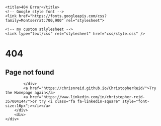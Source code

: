 <!DOCTYPE html>
<html>

<head>
	<meta charset="utf-8">
	<meta http-equiv="X-UA-Compatible" content="IE=edge">
	<meta name="viewport" content="width=device-width, initial-scale=1">
	<link rel="stylesheet" href="https://cdnjs.cloudflare.com/ajax/libs/font-awesome/4.7.0/css/font-awesome.min.css">

	<title>404 Error</title>
	<!-- Google style font -->
	<link href="https://fonts.googleapis.com/css?family=Montserrat:700,900" rel="stylesheet">

	<!-- my custom stlylesheet -->
	<link type="text/css" rel="stylesheet" href="css/style.css" />

</head>

<body>
	<div id="notfound">
		<div class="notfound">
			<div class="notfound-404">
				<h1>404</h1>
				<h2>Page not found</h2>
				
			</div>
			<a href="https://chrisnreid.github.io/ChristopherReid/">Try the Homepage again</a>
			<a href="https://www.linkedin.com/in/christopher-reid-357004144/">or try <i class="fa fa-linkedin-square" style="font-size:16px";></i></a>
		</div>
		<div>
	</div>

</body>
</html>
